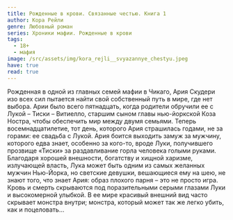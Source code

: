 ```yaml
---
title: Рожденные в крови. Связанные честью. Книга 1
author: Кора Рейли
genre: Любовный роман
series: Хроники мафии. Рожденные в крови
tags:
  - 18+
  - мафия
image: /src/assets/img/kora_rejli__svyazannye_chestyu.jpeg
have: true
read: true
---
```

Рожденная в одной из главных семей мафии в Чикаго, Ария Скудери изо всех сил пытается найти свой собственный путь в мире, где нет выбора. Арии было всего пятнадцать, когда родители обручили ее с Лукой – Тиски – Витиелло, старшим сыном главы нью-йоркской Коза Ностра, чтобы обеспечить мир между двумя семьями. Теперь восемнадцатилетие, тот день, которого Ария страшилась годами, не за горами: ее свадьба с Лукой. Ария боится выходить замуж за мужчину, которого едва знает, особенно за кого-то, вроде Луки, получившего прозвище «Тиски» за раздавливание горла человека голыми руками. Благодаря хорошей внешности, богатству и хищной харизме, излучающей власть, Лука может быть одним из самых желанных мужчин Нью-Йорка, но светские девушки, вешающиеся ему на шею, не знают того, что знает Ария: образ плохого парня – это не просто игра. Кровь и смерть скрываются под поразительными серыми глазами Луки и высокомерной улыбкой. В ее мире красивый внешний вид часто скрывает монстра внутри; монстра, который может так же легко убить, как и поцеловать…
